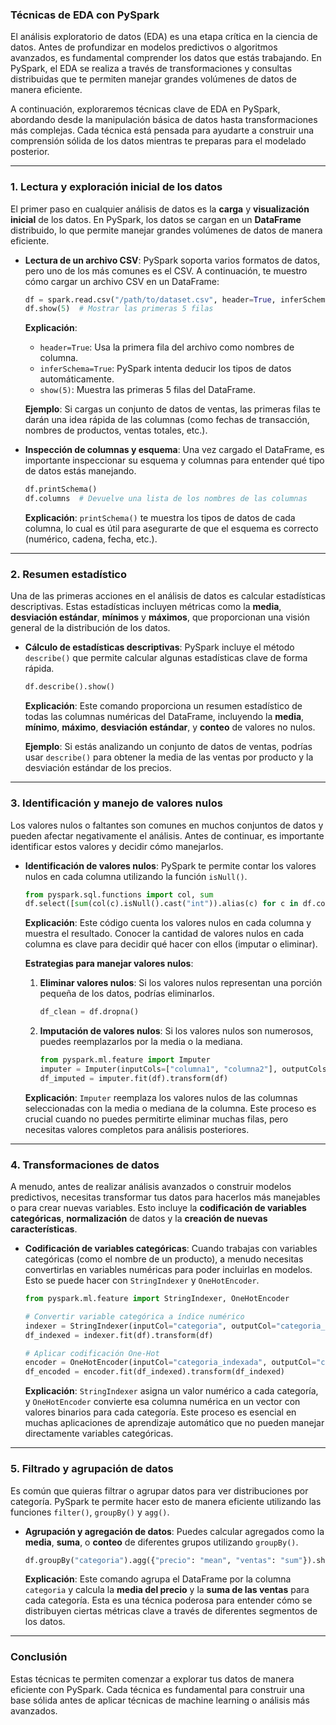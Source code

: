 ### **Técnicas de EDA con PySpark**

El análisis exploratorio de datos (EDA) es una etapa crítica en la ciencia de datos. Antes de profundizar en modelos predictivos o algoritmos avanzados, es fundamental comprender los datos que estás trabajando. En PySpark, el EDA se realiza a través de transformaciones y consultas distribuidas que te permiten manejar grandes volúmenes de datos de manera eficiente.

A continuación, exploraremos técnicas clave de EDA en PySpark, abordando desde la manipulación básica de datos hasta transformaciones más complejas. Cada técnica está pensada para ayudarte a construir una comprensión sólida de los datos mientras te preparas para el modelado posterior.

---

### **1. Lectura y exploración inicial de los datos**
El primer paso en cualquier análisis de datos es la **carga** y **visualización inicial** de los datos. En PySpark, los datos se cargan en un **DataFrame** distribuido, lo que permite manejar grandes volúmenes de datos de manera eficiente.

- **Lectura de un archivo CSV**:
  PySpark soporta varios formatos de datos, pero uno de los más comunes es el CSV. A continuación, te muestro cómo cargar un archivo CSV en un DataFrame:

   ```python
   df = spark.read.csv("/path/to/dataset.csv", header=True, inferSchema=True)
   df.show(5)  # Mostrar las primeras 5 filas
   ```

   **Explicación**:
   - `header=True`: Usa la primera fila del archivo como nombres de columna.
   - `inferSchema=True`: PySpark intenta deducir los tipos de datos automáticamente.
   - `show(5)`: Muestra las primeras 5 filas del DataFrame.

   **Ejemplo**: Si cargas un conjunto de datos de ventas, las primeras filas te darán una idea rápida de las columnas (como fechas de transacción, nombres de productos, ventas totales, etc.).

- **Inspección de columnas y esquema**:
   Una vez cargado el DataFrame, es importante inspeccionar su esquema y columnas para entender qué tipo de datos estás manejando.

   ```python
   df.printSchema()
   df.columns  # Devuelve una lista de los nombres de las columnas
   ```

   **Explicación**: `printSchema()` te muestra los tipos de datos de cada columna, lo cual es útil para asegurarte de que el esquema es correcto (numérico, cadena, fecha, etc.).

---

### **2. Resumen estadístico**
Una de las primeras acciones en el análisis de datos es calcular estadísticas descriptivas. Estas estadísticas incluyen métricas como la **media**, **desviación estándar**, **mínimos** y **máximos**, que proporcionan una visión general de la distribución de los datos.

- **Cálculo de estadísticas descriptivas**:
   PySpark incluye el método `describe()` que permite calcular algunas estadísticas clave de forma rápida.

   ```python
   df.describe().show()
   ```

   **Explicación**: Este comando proporciona un resumen estadístico de todas las columnas numéricas del DataFrame, incluyendo la **media**, **mínimo**, **máximo**, **desviación estándar**, y **conteo** de valores no nulos.

   **Ejemplo**: Si estás analizando un conjunto de datos de ventas, podrías usar `describe()` para obtener la media de las ventas por producto y la desviación estándar de los precios.

---

### **3. Identificación y manejo de valores nulos**
Los valores nulos o faltantes son comunes en muchos conjuntos de datos y pueden afectar negativamente el análisis. Antes de continuar, es importante identificar estos valores y decidir cómo manejarlos.

- **Identificación de valores nulos**:
   PySpark te permite contar los valores nulos en cada columna utilizando la función `isNull()`.

   ```python
   from pyspark.sql.functions import col, sum
   df.select([sum(col(c).isNull().cast("int")).alias(c) for c in df.columns]).show()
   ```

   **Explicación**: Este código cuenta los valores nulos en cada columna y muestra el resultado. Conocer la cantidad de valores nulos en cada columna es clave para decidir qué hacer con ellos (imputar o eliminar).

   **Estrategias para manejar valores nulos**:
   1. **Eliminar valores nulos**: Si los valores nulos representan una porción pequeña de los datos, podrías eliminarlos.
      ```python
      df_clean = df.dropna()
      ```

   2. **Imputación de valores nulos**: Si los valores nulos son numerosos, puedes reemplazarlos por la media o la mediana.
      ```python
      from pyspark.ml.feature import Imputer
      imputer = Imputer(inputCols=["columna1", "columna2"], outputCols=["columna1_imputed", "columna2_imputed"])
      df_imputed = imputer.fit(df).transform(df)
      ```

   **Explicación**: `Imputer` reemplaza los valores nulos de las columnas seleccionadas con la media o mediana de la columna. Este proceso es crucial cuando no puedes permitirte eliminar muchas filas, pero necesitas valores completos para análisis posteriores.

---

### **4. Transformaciones de datos**
A menudo, antes de realizar análisis avanzados o construir modelos predictivos, necesitas transformar tus datos para hacerlos más manejables o para crear nuevas variables. Esto incluye la **codificación de variables categóricas**, **normalización** de datos y la **creación de nuevas características**.

- **Codificación de variables categóricas**:
   Cuando trabajas con variables categóricas (como el nombre de un producto), a menudo necesitas convertirlas en variables numéricas para poder incluirlas en modelos. Esto se puede hacer con `StringIndexer` y `OneHotEncoder`.

   ```python
   from pyspark.ml.feature import StringIndexer, OneHotEncoder

   # Convertir variable categórica a índice numérico
   indexer = StringIndexer(inputCol="categoria", outputCol="categoria_indexada")
   df_indexed = indexer.fit(df).transform(df)

   # Aplicar codificación One-Hot
   encoder = OneHotEncoder(inputCol="categoria_indexada", outputCol="categoria_onehot")
   df_encoded = encoder.fit(df_indexed).transform(df_indexed)
   ```

   **Explicación**: `StringIndexer` asigna un valor numérico a cada categoría, y `OneHotEncoder` convierte esa columna numérica en un vector con valores binarios para cada categoría. Este proceso es esencial en muchas aplicaciones de aprendizaje automático que no pueden manejar directamente variables categóricas.

---

### **5. Filtrado y agrupación de datos**
Es común que quieras filtrar o agrupar datos para ver distribuciones por categoría. PySpark te permite hacer esto de manera eficiente utilizando las funciones `filter()`, `groupBy()` y `agg()`.

- **Agrupación y agregación de datos**:
   Puedes calcular agregados como la **media**, **suma**, o **conteo** de diferentes grupos utilizando `groupBy()`.

   ```python
   df.groupBy("categoria").agg({"precio": "mean", "ventas": "sum"}).show()
   ```

   **Explicación**: Este comando agrupa el DataFrame por la columna `categoria` y calcula la **media del precio** y la **suma de las ventas** para cada categoría. Esta es una técnica poderosa para entender cómo se distribuyen ciertas métricas clave a través de diferentes segmentos de los datos.

---

### **Conclusión**
Estas técnicas te permiten comenzar a explorar tus datos de manera eficiente con PySpark. Cada técnica es fundamental para construir una base sólida antes de aplicar técnicas de machine learning o análisis más avanzados.